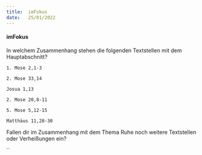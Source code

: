 ```yaml
---
title:  imFokus
date:   25/01/2022
---
```


#### imFokus

In welchem Zusammenhang stehen die folgenden Textstellen mit dem Hauptabschnitt?

`1. Mose 2,1-3`

`2. Mose 33,14`

`Josua 1,13`

`2. Mose 20,8-11`

`5. Mose 5,12-15`

`Matthäus 11,28-30`

Fallen dir im Zusammenhang mit dem Thema Ruhe noch weitere Textstellen oder Verheißungen ein?

``
